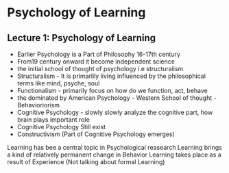 
# Psychology of Learning

## Lecture 1: Psychology of Learning
- Earlier Psychology is a Part of Philosophy 16-17th century
- From19 century onward it become independent science
- the initial school of thought of psychology i.e structuralism
- Structuralism - It is primarlily living influenced by the philosophical terms like mind, psyche, soul
- Functionalism - primarily focus on how do we function, act, behave
- the dominated by American Psychology - Western School of thought - Behavioriorism
- Cognitive Psychology - slowly slowly analyze the cognitive part, how brain plays important role
- Cognitive Psychology Still exist
- Constructivism (Part of Cognitive Psychology emerges)

Learning has bee a central topic in Psychological reasearch
Learning brings a kind of relatively permanent change in Behavior
Learning takes place as a result of Experience (Not talking about formal Learning)

